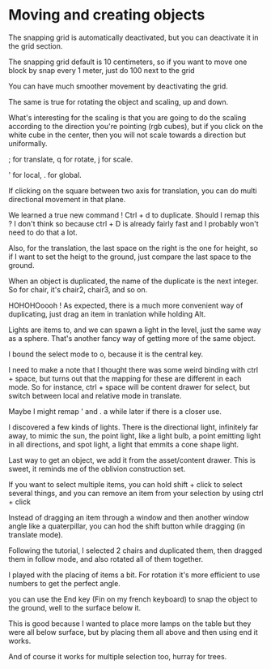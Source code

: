 # Moving and creating objects

The snapping grid is automatically deactivated, but you can deactivate it in the grid section.

The snapping grid default is 10 centimeters, so if you want to move one block by snap every 1 meter, just do 100 next to the grid

You can have much smoother movement by deactivating the grid.

The same is true for rotating the object and scaling, up and down.

What's interesting for the scaling is that you are going to do the scaling according to the direction you're pointing (rgb cubes), but if you click on the white cube in the center, then you will not scale towards a direction but uniformally.

; for translate, q for rotate, j for scale.

' for local, . for global.

If clicking on the square between two axis for translation, you can do multi directional movement in that plane.

We learned a true new command ! Ctrl + d to duplicate. Should I remap this ? I don't think so because ctrl + D is already fairly fast and I probably won't need to do that a lot.

Also, for the translation, the last space on the right is the one for height, so if I want to set the heigt to the ground, just compare the last space to the ground.

When an object is duplicated, the name of the duplicate is the next integer. So for chair, it's chair2, chair3, and so on.

HOHOHOoooh ! As expected, there is a much more convenient way of duplicating, just drag an item in tranlation while holding Alt.

Lights are items to, and we can spawn a light in the level, just the same way as a sphere. That's another fancy way of getting more of the same object.

I bound the select mode to o, because it is the central key.

I need to make a note that I thought there was some weird binding with ctrl + space, but turns out that the mapping for these are different in each mode.
So for instance, ctrl + space will be content drawer for select, but switch between local and relative mode in translate.

Maybe I might remap ' and . a while later if there is a closer use.

I discovered a few kinds of lights. There is the directional light, infinitely far away, to mimic the sun, the point light, like a light bulb, a point emitting light in all directions, and spot light, a light that emmits a cone shape light.

Last way to get an object, we add it from the asset/content drawer. This is sweet, it reminds me of the oblivion construction set.

If you want to select multiple items, you can hold shift + click  to select several things, and you can remove an item from your selection by using
ctrl + click

Instead of dragging an item through a window and then another window angle like a quaterpillar, you can hod the shift button while dragging (in translate mode).

Following the tutorial, I selected 2 chairs and duplicated them, then dragged them in follow mode, and also rotated all of them together.

I played with the placing of items a bit. For rotation it's more efficient to use numbers to get the perfect angle.

you can use the End key (Fin on my french keyboard) to snap the object to the ground, well to the surface below it.

This is good because I wanted to place more lamps on the table but they were all below surface, but by placing them all above and then using end it works.

And of course it works for multiple selection too, hurray for trees.
